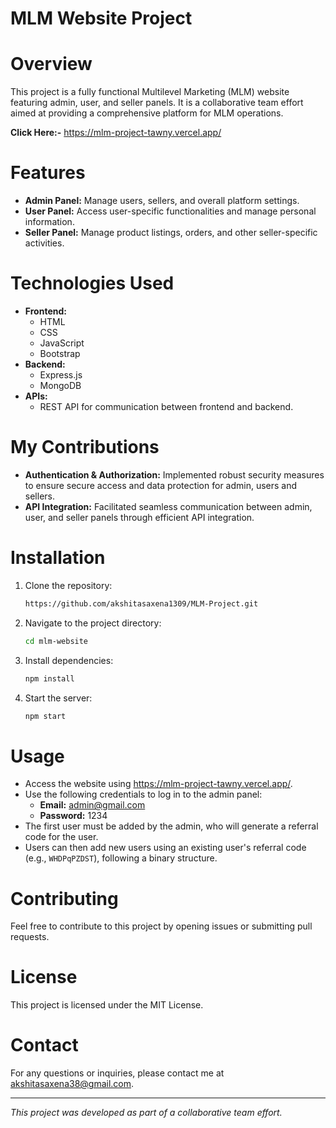 # MLM Website Project

# Overview
This project is a fully functional Multilevel Marketing (MLM) website featuring admin, user, and seller panels. It is a collaborative team effort aimed at providing a comprehensive platform for MLM operations.

**Click Here:-** https://mlm-project-tawny.vercel.app/

# Features
- **Admin Panel:** Manage users, sellers, and overall platform settings.
- **User Panel:** Access user-specific functionalities and manage personal information.
- **Seller Panel:** Manage product listings, orders, and other seller-specific activities.

# Technologies Used
- **Frontend:**
  - HTML
  - CSS
  - JavaScript
  - Bootstrap
- **Backend:**
  - Express.js
  - MongoDB
- **APIs:**
  - REST API for communication between frontend and backend.

# My Contributions
- **Authentication & Authorization:** Implemented robust security measures to ensure secure access and data protection for admin, users and sellers.
- **API Integration:** Facilitated seamless communication between admin, user, and seller panels through efficient API integration.

# Installation
1. Clone the repository:
    ```sh
    https://github.com/akshitasaxena1309/MLM-Project.git
    ```
2. Navigate to the project directory:
    ```sh
    cd mlm-website
    ```
3. Install dependencies:
    ```sh
    npm install
    ```
4. Start the server:
    ```sh
    npm start
    ```

# Usage
- Access the website using https://mlm-project-tawny.vercel.app/.
- Use the following credentials to log in to the admin panel:
    - **Email:** admin@gmail.com
    - **Password:** 1234
- The first user must be added by the admin, who will generate a referral code for the user.
- Users can then add new users using an existing user's referral code (e.g., `WHDPqPZDST`), following a binary structure.

# Contributing
Feel free to contribute to this project by opening issues or submitting pull requests.

# License
This project is licensed under the MIT License.

# Contact
For any questions or inquiries, please contact me at akshitasaxena38@gmail.com.

---

*This project was developed as part of a collaborative team effort.*
